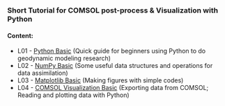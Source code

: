 ### Short Tutorial for COMSOL post-process & Visualization with Python

#### Content:

- L01 - [Python Basic](https://nbviewer.jupyter.org/github/geoyanzhan3/GeoCourse/blob/master/COMSOLvisualization/L01_BasicPython.ipynb) (Quick guide for beginners using Python to do geodynamic modeling research)
- L02 - [NumPy Basic](https://nbviewer.jupyter.org/github/geoyanzhan3/GeoCourse/blob/master/COMSOLvisualization/L02_NumpyBasics.ipynb) (Some useful data structures and operations for data assimilation)
- L03 - [Matplotlib Basic](https://nbviewer.jupyter.org/github/geoyanzhan3/GeoCourse/blob/master/COMSOLvisualization/L03_MatplotlibBasic.ipynb) (Making figures with simple codes)
- L04 - [COMSOL Visualization Basic](https://nbviewer.jupyter.org/github/geoyanzhan3/GeoCourse/blob/master/COMSOLvisualization/L04_ReadPlotCOMSOLresults.ipynb) (Exporting data from COMSOL; Reading and plotting data with Python)

